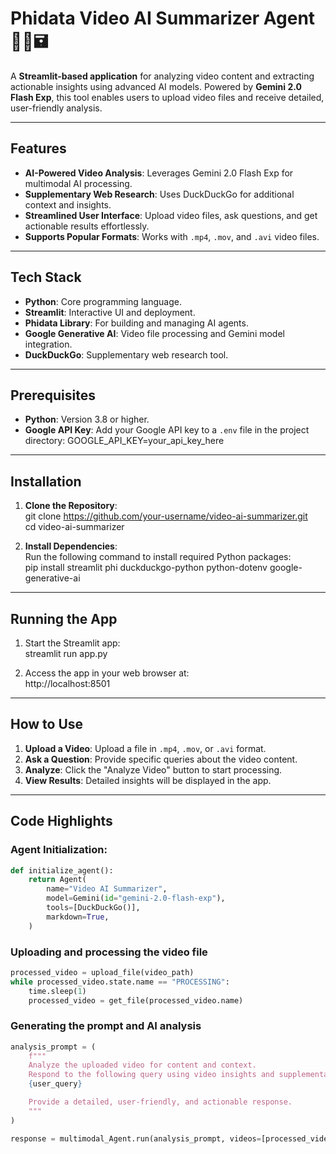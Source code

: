 # Phidata Video AI Summarizer Agent 🎥🎤🖬

A **Streamlit-based application** for analyzing video content and extracting actionable insights using advanced AI models. Powered by **Gemini 2.0 Flash Exp**, this tool enables users to upload video files and receive detailed, user-friendly analysis.

---

## Features

- **AI-Powered Video Analysis**: Leverages Gemini 2.0 Flash Exp for multimodal AI processing.
- **Supplementary Web Research**: Uses DuckDuckGo for additional context and insights.
- **Streamlined User Interface**: Upload video files, ask questions, and get actionable results effortlessly.
- **Supports Popular Formats**: Works with `.mp4`, `.mov`, and `.avi` video files.

---

## Tech Stack

- **Python**: Core programming language.
- **Streamlit**: Interactive UI and deployment.
- **Phidata Library**: For building and managing AI agents.
- **Google Generative AI**: Video file processing and Gemini model integration.
- **DuckDuckGo**: Supplementary web research tool.

---


## Prerequisites

- **Python**: Version 3.8 or higher.
- **Google API Key**: Add your Google API key to a `.env` file in the project directory:
  GOOGLE_API_KEY=your_api_key_here

---

## Installation

1. **Clone the Repository**:  
   git clone https://github.com/your-username/video-ai-summarizer.git  
   cd video-ai-summarizer  

2. **Install Dependencies**:  
   Run the following command to install required Python packages:  
   pip install streamlit phi duckduckgo-python python-dotenv google-generative-ai

---

## Running the App

1. Start the Streamlit app:  
   streamlit run app.py  

2. Access the app in your web browser at:  
   http://localhost:8501

---

## How to Use

1. **Upload a Video**: Upload a file in `.mp4`, `.mov`, or `.avi` format.
2. **Ask a Question**: Provide specific queries about the video content.
3. **Analyze**: Click the "Analyze Video" button to start processing.
4. **View Results**: Detailed insights will be displayed in the app.

---

## Code Highlights

### Agent Initialization:
```python
def initialize_agent():
    return Agent(
        name="Video AI Summarizer",
        model=Gemini(id="gemini-2.0-flash-exp"),
        tools=[DuckDuckGo()],
        markdown=True,
    )
```

### Uploading and processing the video file

```python
processed_video = upload_file(video_path)
while processed_video.state.name == "PROCESSING":
    time.sleep(1)
    processed_video = get_file(processed_video.name)
```

### Generating the prompt and AI analysis

```python
analysis_prompt = (
    f"""
    Analyze the uploaded video for content and context.
    Respond to the following query using video insights and supplementary web research:
    {user_query}

    Provide a detailed, user-friendly, and actionable response.
    """
)

response = multimodal_Agent.run(analysis_prompt, videos=[processed_video])

```

